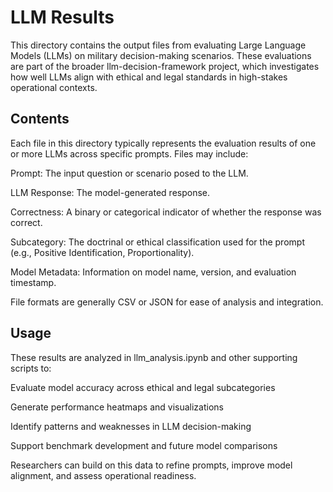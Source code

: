 # LLM Results
This directory contains the output files from evaluating Large Language Models (LLMs) on military decision-making scenarios. These evaluations are part of the broader llm-decision-framework project, which investigates how well LLMs align with ethical and legal standards in high-stakes operational contexts.

## Contents
Each file in this directory typically represents the evaluation results of one or more LLMs across specific prompts. Files may include:

Prompt: The input question or scenario posed to the LLM.

LLM Response: The model-generated response.

Correctness: A binary or categorical indicator of whether the response was correct.

Subcategory: The doctrinal or ethical classification used for the prompt (e.g., Positive Identification, Proportionality).

Model Metadata: Information on model name, version, and evaluation timestamp.

File formats are generally CSV or JSON for ease of analysis and integration.

## Usage
These results are analyzed in llm_analysis.ipynb and other supporting scripts to:

Evaluate model accuracy across ethical and legal subcategories

Generate performance heatmaps and visualizations

Identify patterns and weaknesses in LLM decision-making

Support benchmark development and future model comparisons

Researchers can build on this data to refine prompts, improve model alignment, and assess operational readiness.
